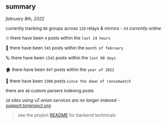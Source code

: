 
## summary
_february 8th, 2022_

currently tracking `88` groups across `128` relays & mirrors - _`54` currently online_

⏲ there have been `4` posts within the `last 24 hours`

🦈 there have been `345` posts within the `month of february`

🪐 there have been `1542` posts within the `last 90 days`

🏚 there have been `947` posts within the `year of 2022`

🦕 there have been `3308` posts `since the dawn of ransomwatch`

there are `48` custom parsers indexing posts

_`20` sites using v2 onion services are no longer indexed - [support.torproject.org](https://support.torproject.org/onionservices/v2-deprecation/)_

> see the project [README](https://github.com/thetanz/ransomwatch#ransomwatch--) for backend technicals
